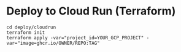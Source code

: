 # Deploy to Cloud Run (Terraform)

```
cd deploy/cloudrun
terraform init
terraform apply -var="project_id=YOUR_GCP_PROJECT" -var="image=ghcr.io/OWNER/REPO:TAG"
```
